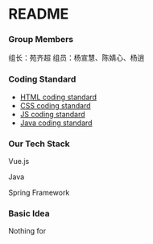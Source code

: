 # README
###  Group Members
组长：苑齐超
组员：杨宣慧、陈婧心、杨逍
### Coding Standard
- [HTML coding standard](CodingStandard/CS_HTML.md)
- [CSS coding standard](CodingStandard/CS_CSS.md)
- [JS coding standard](CodingStandard/CS_JavaScript.md)
- [Java coding standard](CodingStandard/CS_Java.md)

### Our Tech Stack

Vue.js

Java

Spring Framework

### Basic Idea
Nothing for  

